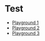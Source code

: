 # Test
- [Playground 1](https://playground.babylonjs.com/#58I88I#186)
- [Playground 2](https://playground.babylonjs.com/#947JF6#0)
- [Playground 3](https://playground.babylonjs.com/#8T3YBR#2)